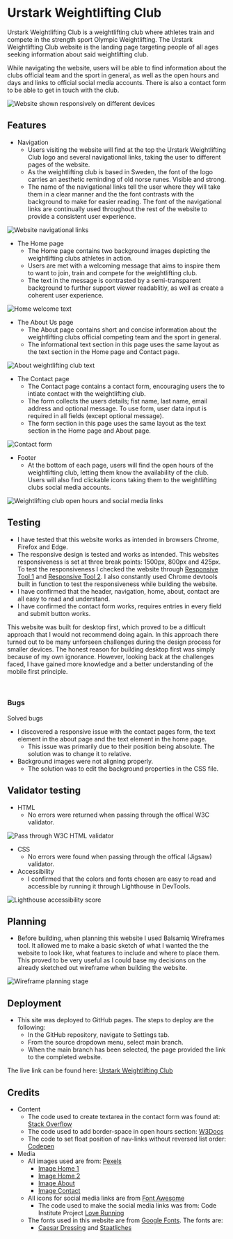 # Urstark Weightlifting Club

Urstark Weightlifting Club is a weightlifting club where athletes train and compete in the strength sport Olympic Weightlifting. The Urstark Weightlifting Club website is the landing page targeting people of all ages seeking information about said weightlifting club. 

While navigating the website, users will be able to find information about the clubs official team and the sport in general, as well as the open hours and days and links to official social media accounts. There is also a contact form to be able to get in touch with the club. 

<img src="assets/images/urstark_responsive.png" alt="Website shown responsively on different devices">

## Features

- Navigation
    - Users visiting the website will find at the top the Urstark Weightlifting Club logo and several navigational links, taking the user to different pages of the website. 
    - As the weightlifting club is based in Sweden, the font of the logo carries an aesthetic reminding of old norse runes. Visible and strong.
    - The name of the navigational links tell the user where they will take them in a clear manner and the the font contrasts with the background to make for easier reading. The font of the navigational links are continually used throughout the rest of the website to provide a consistent user experience. 

<img src="assets/images/urstark_header.png" alt="Website navigational links">

- The Home page
    - The Home page contains two background images depicting the weightlifting clubs athletes in action. 
    - Users are met with a welcoming message that aims to inspire them to want to join, train and compete for the weightlifting club. 
    - The text in the message is contrasted by a semi-transparent background to further support viewer readablitiy, as well as create a coherent user experience. 

<img src="assets/images/urstark_welcome.png" alt="Home welcome text">

- The About Us page 
    - The About page contains short and concise information about the weightlifting clubs official competing team and the sport in general. 
    - The informational text section in this page uses the same layout as the text section in the Home page and Contact page. 

<img src="assets/images/urstark_about.png" alt="About weightlifting club text">

- The Contact page 
    - The Contact page contains a contact form, encouraging users the to intiate contact with the weightlifting club. 
    - The form collects the users details; fist name, last name, email address and optional message. To use form, user data input is required in all fields (except optional message). 
    - The form section in this page uses the same layout as the text section in the Home page and About page. 

<img src="assets/images/urstark_form.png" alt="Contact form">

- Footer 
    - At the bottom of each page, users will find the open hours of the weightlifting club, letting them know the availability of the club. Users will also find clickable icons taking them to the weightlifting clubs social media accounts.

<img src="assets/images/urstark_open_social.png" alt="Weightlifting club open hours and social media links">

<br>

## Testing
     
- I have tested that this website works as intended in browsers Chrome, Firefox and Edge. 
- The responsive design is tested and works as intended. This websites responsiveness is set at three break points: 1500px, 800px and 425px. To test the responsiveness I checked the website through [Responsive Tool 1](https://responsivedesignchecker.com/) and [Responsive Tool 2](https://ui.dev/amiresponsive). I also constantly used Chrome devtools built in function to test the responsiveness while building the website.
- I have confirmed that the header, navigation, home, about, contact are all easy to read and understand. 
- I have confirmed the contact form works, requires entries in every field and submit button works. 

This website was built for desktop first, which proved to be a difficult approach that I would not recommend doing again. In this approach there turned out to be many unforseen challenges during the design process for smaller devices. The honest reason for building desktop first was simply because of my own ignorance. However, looking back at the challenges faced, I have gained more knowledge and a better understanding of the mobile first principle. 

<br>

### Bugs

Solved bugs

- I discovered a responsive issue with the contact pages form, the text element in the about page and the text element in the home page. 
    - This issue was primarily due to their position being absolute. The solution was to change it to relative. 
- Background images were not aligning properly. 
    - The solution was to edit the background properties in the CSS file. 

## Validator testing

- HTML
    - No errors were returned when passing through the offical W3C validator. 

<img src="assets/images/urstark_validate_html.png" alt="Pass through W3C HTML validator">

- CSS
    - No errors were found when passing through the offical (Jigsaw) validator. 
- Accessibility
    - I confirmed that the colors and fonts chosen are easy to read and accessible by running it through Lighthouse in DevTools. 

<img src="assets/images/urstark_lighthouse.png" alt="Lighthouse accessibility score">

<br>

## Planning 

- Before building, when planning this website I used Balsamiq Wireframes tool. It allowed me to make a basic sketch of what I wanted the the website to look like, what features to include and where to place them. This proved to be very useful as I could base my decisions on the already sketched out wireframe when building the website. 

<img src="assets/images/wireframe_1.png" alt="Wireframe planning stage">

## Deployment

- This site was deployed to GitHub pages. The steps to deploy are the following: 
    - In the GitHub repository, navigate to Settings tab. 
    - From the source dropdown menu, select main branch. 
    - When the main branch has been selected, the page provided the link to the completed website. 

The live link can be found here: [Urstark Weightlifting Club](https://csilfverskiold.github.io/urstark-weightlifting-club/)

## Credits

- Content
    - The code used to create textarea in the contact form was found at: [Stack Overflow](https://bit.ly/3tmtsVa)
    - The code used to add border-space in open hours section: [W3Docs](https://bit.ly/3NXJcrd)
    - The code to set float position of nav-links without reversed list order: [Codepen](https://codepen.io/ConStambo/pen/WxRQVq)
- Media 
    - All images used are from: [Pexels](https://pexels.com) 
        - [Image Home 1](https://www.pexels.com/sv-se/foto/man-person-stark-kondition-116077/)
        - [Image Home 2](https://www.pexels.com/sv-se/foto/man-person-metall-skor-1092877/)
        - [Image About](https://www.pexels.com/sv-se/foto/man-person-metall-skor-1092875/)
        - [Image Contact](https://www.pexels.com/sv-se/foto/man-person-kraft-styrka-931321/)
    - All icons for social media links are from [Font Awesome](https://fontawesome.com)
        - The code used to make the social media links was from: Code Institute Project [Love Running](http://bit.ly/3g08bgT)
    - The fonts used in this website are from [Google Fonts](https://fonts.google.com/). The fonts are:
        - [Caesar Dressing](https://fonts.google.com/specimen/Caesar+Dressing?query=caesar) and [Staatliches](https://fonts.google.com/specimen/Staatliches?query=staa)
